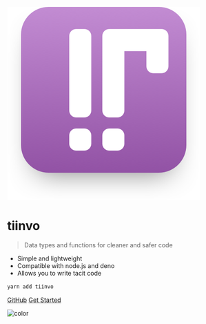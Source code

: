 <!-- _coverpage.md -->

![logo](banner-readme.png)

# tiinvo

> Data types and functions for cleaner and safer code

- Simple and lightweight
- Compatible with node.js and deno
- Allows you to write tacit code

```bash
yarn add tiinvo
```

[GitHub](https://github.com/OctoD/tiinvo/)
[Get Started](/quick-start)

![color](#fff)